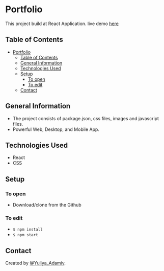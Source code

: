 # Portfolio
This project build at React Application. live demo [here](https://647ee94bc9de6979b133861d--grand-llama-e8039d.netlify.app/)


## Table of Contents

- [Portfolio](#portfolio)
  - [Table of Contents](#table-of-contents)
  - [General Information](#general-information)
  - [Technologies Used](#technologies-used)
  - [Setup](#setup)
    - [To open](#to-open)
    - [To edit](#to-edit)
  - [Contact](#contact)


## General Information

- The project consists of package.json, css files, images and javascript files.
- Powerful Web, Desktop, and Mobile App.

## Technologies Used

- React
- CSS

## Setup

### To open

- Download/clone from the Github

### To edit


- `$ npm install`
- `$ npm start`



## Contact

Created by [@Yuliya_Adamiv](https://github.com/YuliyaAdamiv).
